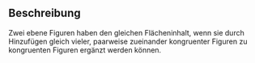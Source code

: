 ## Beschreibung
Zwei ebene Figuren haben den gleichen Flächeninhalt, wenn sie durch Hinzufügen gleich vieler, paarweise zueinander kongruenter Figuren zu kongruenten Figuren ergänzt werden können.

